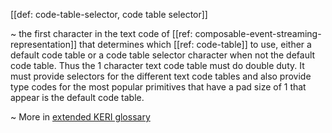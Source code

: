 [[def: code-table-selector, code table selector]]

~ the first character in the text code of [[ref: composable-event-streaming-representation]] that determines which [[ref: code-table]] to use, either a default code table or a code table selector character when not the default code table. Thus the 1 character text code table must do double duty. It must provide selectors for the different text code tables and also provide type codes for the most popular primitives that have a pad size of 1 that appear is the default code table.

~ More in <a href="https://weboftrust.github.io/WOT-terms/docs/glossary/code-table-selector">extended KERI glossary</a>
